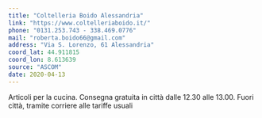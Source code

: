 ```yaml
---
title: "Coltelleria Boido Alessandria"
link: "https://www.coltelleriaboido.it/"
phone: "0131.253.743 - 338.469.0776"
mail: "roberta.boido66@gmail.com"
address: "Via S. Lorenzo, 61 Alessandria"
coord_lat: 44.911815
coord_lon: 8.613639
source: "ASCOM"
date: 2020-04-13
---
```


Articoli per la cucina. Consegna gratuita in città dalle 12.30 alle 13.00. Fuori città, tramite corriere alle tariffe usuali